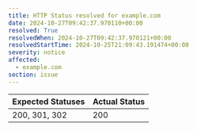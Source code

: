 ```yaml
---
title: HTTP Status resolved for example.com
date: 2024-10-27T09:42:37.970110+00:00
resolved: True
resolvedWhen: 2024-10-27T09:42:37.970121+00:00
resolvedStartTime: 2024-10-25T21:09:43.191474+00:00
severity: notice
affected:
  - example.com
section: issue
---
```


| Expected Statuses | Actual Status  |
|-------------------|----------------|
| 200, 301, 302 | 200 |
